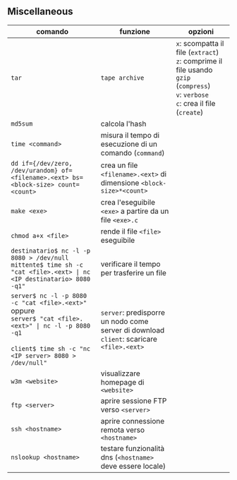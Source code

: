 
## Miscellaneous

| comando                                                                                                                                                                    | funzione                                                                                    | opzioni                                                                                                                                  |
| -------------------------------------------------------------------------------------------------------------------------------------------------------------------------- | ------------------------------------------------------------------------------------------- | ---------------------------------------------------------------------------------------------------------------------------------------- |
| `tar`                                                                                                                                                                      | `tape archive`                                                                              | `x`: scompatta il file (`extract`)<br>`z`: comprime il file usando `gzip` (`compress`)<br>`v`: `verbose`<br>`c`: crea il file (`create`) |
| `md5sum`                                                                                                                                                                   | calcola l'hash                                                                              |                                                                                                                                          |
| `time <command>`                                                                                                                                                           | misura il tempo di esecuzione di un comando (`command`)                                     |                                                                                                                                          |
| `dd if={/dev/zero, /dev/urandom} of=<filename>.<ext> bs=<block-size> count=<count>`                                                                                        | crea un file `<filename>.<ext>` di dimensione `<block-size>*<count>`                        |                                                                                                                                          |
| `make <exe>`                                                                                                                                                               | crea l'eseguibile `<exe>` a partire da un file `<exe>.c`                                    |                                                                                                                                          |
| `chmod a+x <file>`                                                                                                                                                         | rende il file `<file>` eseguibile                                                           |                                                                                                                                          |
| `destinatario$ nc -l -p 8080 > /dev/null`<br>`mittente$ time sh -c "cat <file>.<ext> \| nc <IP destinatario> 8080 -q1"`                                                    | verificare il tempo per trasferire un file                                                  |                                                                                                                                          |
| `server$ nc -l -p 8080 -c "cat <file>.<ext>"`<br>oppure<br>`server$ "cat <file>.<ext>" \| nc -l -p 8080 -q1`<br><br>`client$ time sh -c "nc <IP server> 8080 > /dev/null"` | `server`: predisporre un nodo come server di download<br>`client`: scaricare `<file>.<ext>` |                                                                                                                                          |
| `w3m <website>`                                                                                                                                                            | visualizzare homepage di `<website>`                                                        |                                                                                                                                          |
| `ftp <server>`                                                                                                                                                             | aprire sessione FTP verso `<server>`                                                        |                                                                                                                                          |
| `ssh <hostname>`                                                                                                                                                           | aprire connessione remota verso `<hostname>`                                                |                                                                                                                                          |
| `nslookup <hostname>` | testare funzionalità dns (`<hostname>` deve essere locale) | | |